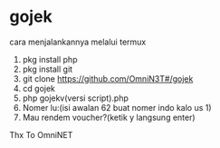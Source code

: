 # gojek
cara menjalankannya melalui termux

1. pkg install php
2. pkg install git
3. git clone https://github.com/OmniN3T#/gojek
4. cd gojek
5. php gojekv(versi script).php
6. Nomer lu:(isi awalan 62 buat nomer indo kalo us 1)
7. Mau rendem voucher?(ketik y langsung enter)

Thx To OmniNET
